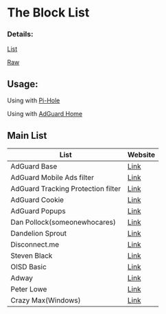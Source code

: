 # The Block List 


### Details: 
[List](data/hosts)

[Raw](https://github.com/dufferdonkey/hosts/raw/main/data/hosts)
## Usage:
Using with [Pi-Hole](https://pi-hole.net)

Using with [AdGuard Home](https://adguard.com/en/adguard-home/overview.html)


## Main List
| List  | Website |
| ------------- | ------------- |
| AdGuard Base | [Link](https://adguardteam.github.io/AdGuardSDNSFilter/Filters/filter.txt) |
| AdGuard Mobile Ads filter | [Link](https://raw.githubusercontent.com/AdguardTeam/FiltersRegistry/master/filters/filter_11_Mobile/filter.txt) |
| AdGuard Tracking Protection filter | [Link](https://raw.githubusercontent.com/AdguardTeam/FiltersRegistry/master/filters/filter_3_Spyware/filter.txt) |
| AdGuard Cookie | [Link](https://raw.githubusercontent.com/AdguardTeam/FiltersRegistry/master/filters/filter_18_Annoyances_Cookies/filter.txt) |
| AdGuard Popups | [Link](https://raw.githubusercontent.com/AdguardTeam/FiltersRegistry/master/filters/filter_19_Annoyances_Popups/filter.txt) |
| Dan Pollock(someonewhocares) | [Link](https://someonewhocares.org/hosts/zero/hosts) |
| Dandelion Sprout | [Link](https://raw.githubusercontent.com/DandelionSprout/adfilt/master/Alternate%20versions%20Anti-Malware%20List/AntiMalwareAdGuardHome.txt)
| Disconnect.me | [Link](https://s3.amazonaws.com/lists.disconnect.me/simple_ad.txt)  |
| Steven Black  | [Link](https://raw.githubusercontent.com/StevenBlack/hosts/master/hosts)  |
| OISD Basic | [Link](https://abp.oisd.nl/basic/)
| Adway | [Link](https://adaway.org/hosts.txt)
| Peter Lowe | [Link](https://pgl.yoyo.org/adservers/serverlist.php?showintro=0;hostformat=hosts)
| Crazy Max(Windows) | [Link](https://github.com/crazy-max/WindowsSpyBlocker/blob/master/data/hosts/spy.txt) |

